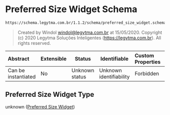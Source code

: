 # Preferred Size Widget Schema

```txt
https://schema.legytma.com.br/1.1.2/schema/preferred_size_widget.schema.json
```




> Created by Windol [windol@legytma.com.br](mailto:windol@legytma.com.br) at 15/05/2020.
> Copyright (c) 2020 Legytma Soluções Inteligentes (<https://legytma.com.br>). All rights reserved.
>

| Abstract            | Extensible | Status         | Identifiable            | Custom Properties | Additional Properties | Access Restrictions | Defined In                                                                                              |
| :------------------ | ---------- | -------------- | ----------------------- | :---------------- | --------------------- | ------------------- | ------------------------------------------------------------------------------------------------------- |
| Can be instantiated | No         | Unknown status | Unknown identifiability | Forbidden         | Allowed               | none                | [preferred_size_widget.schema.json](../schema/preferred_size_widget.schema.json) |

## Preferred Size Widget Type

unknown ([Preferred Size Widget](preferred_size_widget.md))
